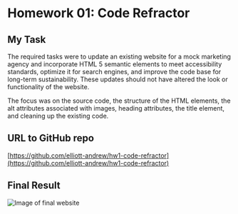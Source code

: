 # Homework 01: Code Refractor

## My Task

The required tasks were to update an existing website for a mock marketing agency and incorporate HTML 5 semantic elements to meet accessibility standards, optimize it for search engines, and improve the code base for long-term sustainability. These updates should not have altered the look or functionality of the website.

The focus was on the source code, the structure of the HTML elements, the alt attributes associated with images, heading attributes, the title element, and cleaning up the existing code.

## URL to GitHub repo
[https://github.com/elliott-andrew/hw1-code-refractor](https://github.com/elliott-andrew/hw1-code-refractor)

## Final Result 

![Image of final website](https://github.com/elliott-andrew/hw1-code-refractor/blob/master/assets/images/Final%20Website.png)


